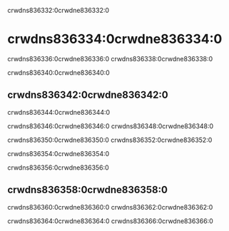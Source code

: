 crwdns836332:0crwdne836332:0
# crwdns836334:0crwdne836334:0

crwdns836336:0crwdne836336:0 crwdns836338:0crwdne836338:0

crwdns836340:0crwdne836340:0
## crwdns836342:0crwdne836342:0

crwdns836344:0crwdne836344:0

crwdns836346:0crwdne836346:0 crwdns836348:0crwdne836348:0

crwdns836350:0crwdne836350:0 crwdns836352:0crwdne836352:0

crwdns836354:0crwdne836354:0

crwdns836356:0crwdne836356:0
## crwdns836358:0crwdne836358:0

crwdns836360:0crwdne836360:0 crwdns836362:0crwdne836362:0

crwdns836364:0crwdne836364:0 crwdns836366:0crwdne836366:0
